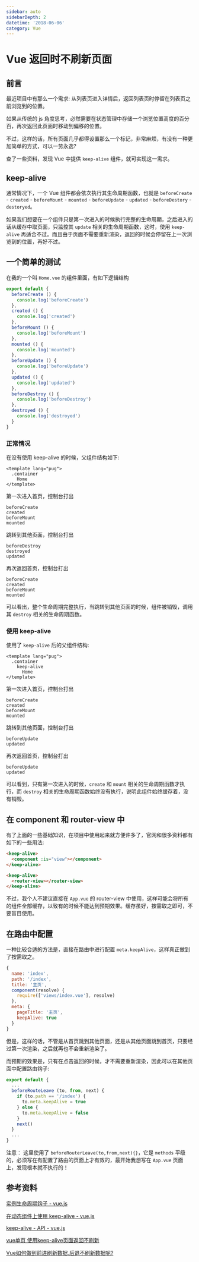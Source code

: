 ```yaml
---
sidebar: auto
sidebarDepth: 2
datetime: '2018-06-06'
category: Vue
---
```


# Vue 返回时不刷新页面

## 前言

最近项目中有那么一个需求: 从列表页进入详情后，返回列表页时停留在列表页之前浏览到的位置。

如果从传统的 js 角度思考，必然需要在状态管理中存储一个浏览位置高度的百分百，再次返回此页面时移动到偏移的位置。

不过，这样的话，所有页面几乎都得设置那么一个标记，非常麻烦，有没有一种更加简单的方式，可以一劳永逸?

查了一些资料，发现 Vue 中提供 `keep-alive` 组件，就可实现这一需求。

## keep-alive

通常情况下，一个 Vue 组件都会依次执行其生命周期函数，也就是 `beforeCreate` - `created` - `beforeMount` - `mounted` - `beforeUpdate` - `updated` - `beforeDestory` - `destoryed`。

如果我们想要在一个组件只是第一次进入的时候执行完整的生命周期，之后进入的话从缓存中取页面，只监控其 `update` 相关的生命周期函数，这时，使用 `keep-alive` 再适合不过。而且由于页面不需要重新渲染，返回的时候会停留在上一次浏览到的位置，再好不过。

## 一个简单的测试

在我的一个叫 `Home.vue` 的组件里面，有如下逻辑结构

```js
export default {
  beforeCreate () {
    console.log('beforeCreate')
  },
  created () {
    console.log('created')
  },
  beforeMount () {
    console.log('beforeMount')
  },
  mounted () {
    console.log('mounted')
  },
  beforeUpdate () {
    console.log('beforeUpdate')
  },
  updated () {
    console.log('updated')
  },
  beforeDestroy () {
    console.log('beforeDestroy')
  },
  destroyed () {
    console.log('destroyed')
  }
}
```

### 正常情况

在没有使用 keep-alive 的时候，父组件结构如下:

```pug
<template lang="pug">
  .container
    Home
</template>
```

第一次进入首页，控制台打出

```
beforeCreate
created
beforeMount
mounted
```

跳转到其他页面，控制台打出

```
beforeDestroy
destroyed
updated
```

再次返回首页，控制台打出

```
beforeCreate
created
beforeMount
mounted
```

可以看出，整个生命周期完整执行，当跳转到其他页面的时候，组件被销毁，调用其 `destroy` 相关的生命周期函数。


### 使用 keep-alive

使用了 `keep-alive` 后的父组件结构:

```pug
<template lang="pug">
  .container
    keep-alive
      Home
</template>
```

第一次进入首页，控制台打出

```
beforeCreate
created
beforeMount
mounted
```

跳转到其他页面，控制台打出

```
beforeUpdate
updated
```

再次返回首页，控制台打出

```
beforeUpdate
updated
```

可以看到，只有第一次进入的时候，`create` 和 `mount` 相关的生命周期函数才执行，而 `destroy` 相关的生命周期函数始终没有执行，说明此组件始终缓存着，没有销毁。

## 在 component 和 router-view 中

有了上面的一些基础知识，在项目中使用起来就方便许多了，官网和很多资料都有如下的一些用法:

```html
<keep-alive>
  <component :is="view"></component>
</keep-alive>
```

```html
<keep-alive>
  <router-view></router-view>
</keep-alive>
```

不过，我个人不建议直接在 `App.vue` 的 router-view 中使用，这样可能会将所有的组件全部缓存，以致有的时候不能达到预期效果。缓存虽好，按需取之即可，不要盲目使用。


## 在路由中配置

一种比较合适的方法是，直接在路由中进行配置 `meta.keepAlive`，这样真正做到了按需取之。

```js
{
  name: 'index',
  path: '/index',
  title: '主页',
  component(resolve) {
    require(['views/index.vue'], resolve)
  },
  meta: {
    pageTitle: '主页',
    keepAlive: true
  }
}
```

但是，这样的话，不管是从首页跳到其他页面，还是从其他页面跳到首页，只要经过第一次渲染，之后就再也不会重新渲染了。

而预期的效果是，只有在点击返回的时候，才不需要重新渲染，因此可以在其他页面中配置路由钩子:

```js
export default {
  ...
  beforeRouteLeave (to, from, next) {
    if (to.path == '/index') {
      to.meta.keepAlive = true
    } else {
      to.meta.keepAlive = false
    }
    next()
  }
  ...
}
```

注意： 这里使用了 `beforeRouterLeave(to,from,next){}`，它是 `methods` 平级的，必须写在有配置了路由的页面上才有效的，最开始我想写在 `App.vue` 页面上，发现根本就不执行的！


## 参考资料

[实例生命周期钩子 - vue.js](https://cn.vuejs.org/v2/guide/instance.html#%E5%AE%9E%E4%BE%8B%E7%94%9F%E5%91%BD%E5%91%A8%E6%9C%9F%E9%92%A9%E5%AD%90)

[在动态组件上使用 keep-alive - vue.js](https://cn.vuejs.org/v2/guide/components-dynamic-async.html#%E5%9C%A8%E5%8A%A8%E6%80%81%E7%BB%84%E4%BB%B6%E4%B8%8A%E4%BD%BF%E7%94%A8-keep-alive)

[keep-alive - API - vue.js](https://cn.vuejs.org/v2/api/#keep-alive)

[vue单页 使用keep-alive页面返回不刷新](https://blog.csdn.net/leileibrother/article/details/79376502)

[Vue如何做到前进刷新数据,后退不刷新数据呢?](https://segmentfault.com/q/1010000007555953/a-1020000007556747)

